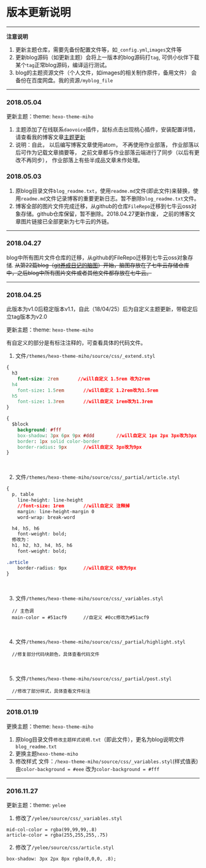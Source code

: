 # 版本更新说明


---


 **注意说明**
1. 更新主题仓库，需要先备份配置文件等，如`_config.yml`,`images`文件等
2. 更新blog源码（如更新主题）会将上一版本的blog源码打`tag`, 可供小伙伴下载某个`tag`正常blog源码，编译运行测试。
3. blog的主题资源文件（个人文件，如images的相关制作原件，备用文件）
	会备份在百度网盘。我的资源`/myblog_file`

---

### 2018.05.04

更新主题：theme: `hexo-theme-miho`

1. 主题添加了在线联系`daovoice`插件，鼠标点击出现桃心插件，安装配置详情，请查看我的博客文章[主题更新][2]
2. 说明：自此， 以后编写博客文章使用atom， 不再使用作业部落， 作业部落以后可作为记载文章摘要等， 之前文章都与作业部落云端进行了同步（以后有更改不再同步）， 作业部落上有些半成品文章未作处理。

### 2018.05.03

1. 原blog目录文件`blog_readme.txt`，使用`readme.md`文件(即此文件)来替换，使用`readme.md`文件记录博客的重要更新日志。暂不删除`blog_readme.txt`文件。
2. 博客全部的图片文件完成迁移，从github的仓库`FileRepo`迁移到七牛云oss对象存储。github仓库保留，暂不删除。2018.04.27更新作废， 之前的博客文章图片链接已全部更新为七牛云的外链。

---

### 2018.04.27
blog中所有图片文件仓库的迁移，从github的FileRepo迁移到七牛云oss对象存储.
~~从第22篇blog（[git养成日记的脑图][1]）开始，脑图存放在了七牛云存储仓库中，之后blog中所有图片文件或者其他文件都存放在七牛云。~~

---

### 2018.04.25

此版本为v1.0后稳定版本v1.1，自此（18/04/25）后为自定义主题更新，带稳定后立tag版本为v2.0

更新主题：theme: `hexo-theme-miho`

有自定义的部分是有标注注释的，可查看具体的代码文件。

1. 文件`/themes/hexo-theme-miho/source/css/_extend.styl`
```css
{
  h3
  	font-size: 2rem       //will自定义 1.5rem 改为2rem
  h4
  	font-size: 1.5rem       //will自定义 1.2rem改为1.5rem
  h5
  	font-size: 1.3rem       //will自定义 1rem改为1.3rem
}
```

```css
{
  $block
    background: #fff
    box-shadow: 3px 6px 9px #ddd		//will自定义 1px 2px 3px改为3px 6px 9px
    border: 1px solid color-border
    border-radius: 9px		//will自定义 3px改为9px
}
```
<br>

2. 文件`/themes/hexo-theme-miho/source/css/_partial/article.styl`

```css
{
  p, table
  	line-height: line-height
  	//font-size: 1rem       //will自定义 注释掉
  	margin: line-height-margin 0
  	word-wrap: break-word

  h4, h5, h6
  	font-weight: bold;
  修改为：
  h1, h2, h3, h4, h5, h6
  	font-weight: bold;

.article
	border-radius: 9px		//will自定义 0改为9px
}
```
<br>

3. 文件`/themes/hexo-theme-miho/source/css/_variables.styl`

```
  // 主色调
  main-color = #51acf9		//自定义 #0cc修改为#51acf9
```
<br>

4. 文件`/themes/hexo-theme-miho/source/css/_partial/highlight.styl`
```
  //修复部分代码块颜色，具体查看代码文件
```
<br>

5. 文件`/themes/hexo-theme-miho/source/css/_partial/post.styl`
```
  //修改了部分样式，具体查看文件标注
```

---

### 2018.01.19

更换主题：theme: `hexo-theme-miho`

1. 原blog目录文件`修改主题样式说明.txt`（即此文件），更名为blog说明文件`blog_readme.txt`
2. 更换主题`hexo-theme-miho `
3. 修改样式
文件：`/hexo-theme-miho/source/css/_variables.styl`(样式值表)
由`color-background = #eee` 改为`color-background = #fff `

---

### 2016.11.27

更新主题：theme: `yelee`

1. 修改了`/yelee/source/css/_variables.styl`
```
mid-col-color = rgba(99,99,99,.8)
article-color = rgba(255,255,255,.75)
```

2. 修改了`/yelee/source/css/article.styl`
```
box-shadow: 3px 2px 8px rgba(0,0,0, .8);
```

[1]: https://github.com/williamHappy/williamHappy.github.io/blob/blog_source/source/_posts/22_2018-04-26_git%E5%85%BB%E6%88%90%E6%97%A5%E8%AE%B0.md
[2]: //hexo主题添加插件配置
